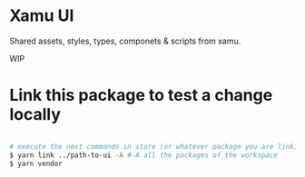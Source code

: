 # Xamu UI

Shared assets, styles, types, componets &amp; scripts from xamu.

WIP

# Link this package to test a change locally

```bash

# execute the next commands in store (or whatever package you are linking this one).
$ yarn link ../path-to-ui -A #-A all the packages of the workspace
$ yarn vendor
```
